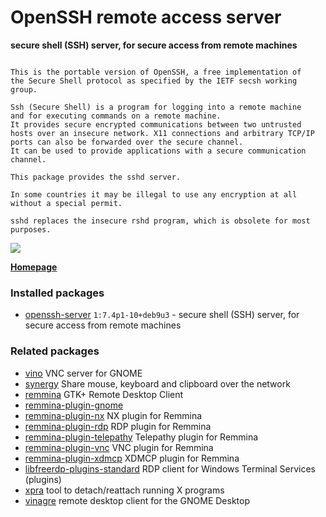 # OpenSSH remote access server

__secure shell (SSH) server, for secure access from remote machines__

```

This is the portable version of OpenSSH, a free implementation of
the Secure Shell protocol as specified by the IETF secsh working
group.

Ssh (Secure Shell) is a program for logging into a remote machine
and for executing commands on a remote machine.
It provides secure encrypted communications between two untrusted
hosts over an insecure network. X11 connections and arbitrary TCP/IP
ports can also be forwarded over the secure channel.
It can be used to provide applications with a secure communication
channel.

This package provides the sshd server.

In some countries it may be illegal to use any encryption at all
without a special permit.

sshd replaces the insecure rshd program, which is obsolete for most
purposes.

```

[![](https://screenshots.debian.net/thumbnail-with-version/openssh-server/9001)](https://screenshots.debian.net/screenshot-with-version/openssh-server/9001)



**[Homepage](http://www.openssh.com/)**

### Installed packages

* [openssh-server](https://packages.debian.org/stretch/openssh-server) `1:7.4p1-10+deb9u3` - secure shell (SSH) server, for secure access from remote machines

### Related packages

 * [vino](https://packages.debian.org/stretch/vino) VNC server for GNOME
 * [synergy](https://packages.debian.org/stretch/synergy) Share mouse, keyboard and clipboard over the network
 * [remmina](https://packages.debian.org/stretch/remmina) GTK+ Remote Desktop Client
 * [remmina-plugin-gnome](https://packages.debian.org/stretch/remmina-plugin-gnome) 
 * [remmina-plugin-nx](https://packages.debian.org/stretch/remmina-plugin-nx) NX plugin for Remmina
 * [remmina-plugin-rdp](https://packages.debian.org/stretch/remmina-plugin-rdp) RDP plugin for Remmina
 * [remmina-plugin-telepathy](https://packages.debian.org/stretch/remmina-plugin-telepathy) Telepathy plugin for Remmina
 * [remmina-plugin-vnc](https://packages.debian.org/stretch/remmina-plugin-vnc) VNC plugin for Remmina
 * [remmina-plugin-xdmcp](https://packages.debian.org/stretch/remmina-plugin-xdmcp) XDMCP plugin for Remmina
 * [libfreerdp-plugins-standard](https://packages.debian.org/stretch/libfreerdp-plugins-standard) RDP client for Windows Terminal Services (plugins)
 * [xpra](https://packages.debian.org/stretch/xpra) tool to detach/reattach running X programs
 * [vinagre](https://packages.debian.org/stretch/vinagre) remote desktop client for the GNOME Desktop
